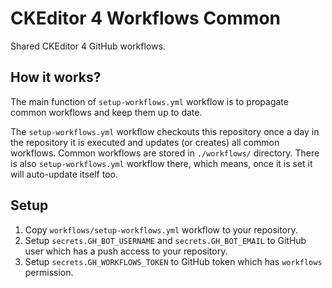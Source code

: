 # CKEditor 4 Workflows Common

Shared CKEditor 4 GitHub workflows.

## How it works?

The main function of `setup-workflows.yml` workflow is to propagate common workflows and keep them up to date.

The `setup-workflows.yml` workflow checkouts this repository once a day in the repository it is executed and updates (or creates) all common workflows. Common workflows are stored in `./workflows/` directory. There is also `setup-workflows.yml` workflow there, which means, once it is set it will auto-update itself too.

## Setup

1. Copy `workflows/setup-workflows.yml` workflow to your repository.
1. Setup `secrets.GH_BOT_USERNAME` and `secrets.GH_BOT_EMAIL` to GitHub user which has a push access to your repository.
1. Setup `secrets.GH_WORKFLOWS_TOKEN` to GitHub token which has `workflows` permission.
